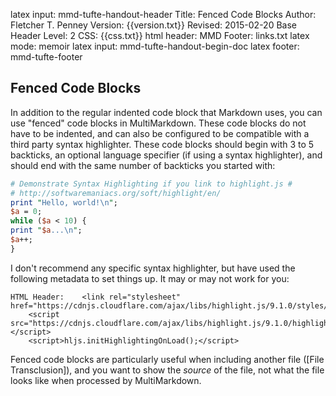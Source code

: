 latex input:	mmd-tufte-handout-header
Title:	Fenced Code Blocks
Author:	Fletcher T. Penney
Version:	{{version.txt}}
Revised:	2015-02-20 
Base Header Level:	2
CSS:	{{css.txt}}
html header:	<link rel="stylesheet" href="http://yandex.st/highlightjs/7.3/styles/default.min.css">
	<script src="http://yandex.st/highlightjs/7.3/highlight.min.js"></script>
	<script>hljs.initHighlightingOnLoad();</script>
MMD Footer:	links.txt
latex mode:	memoir
latex input:	mmd-tufte-handout-begin-doc
latex footer:	mmd-tufte-footer


## Fenced Code Blocks ##

In addition to the regular indented code block that Markdown uses, you can use "fenced" code blocks in MultiMarkdown.  These code blocks do not have to be indented, and can also be configured to be compatible with a third party syntax highlighter.  These code blocks should begin with 3 to 5 backticks, an optional language specifier (if using a syntax highlighter), and should end with the same number of backticks you started with:

```perl
# Demonstrate Syntax Highlighting if you link to highlight.js #
# http://softwaremaniacs.org/soft/highlight/en/
print "Hello, world!\n";
$a = 0;
while ($a < 10) {
print "$a...\n";
$a++;
}
```

I don't recommend any specific syntax highlighter, but have used the following metadata to set things up.  It may or may not work for you:

```
HTML Header:	<link rel="stylesheet" href="https://cdnjs.cloudflare.com/ajax/libs/highlight.js/9.1.0/styles/default.min.css">
	<script src="https://cdnjs.cloudflare.com/ajax/libs/highlight.js/9.1.0/highlight.min.js"></script>
	<script>hljs.initHighlightingOnLoad();</script>
```

Fenced code blocks are particularly useful when including another file ([File Transclusion]), and you want to show the *source* of the file, not what the file looks like when processed by MultiMarkdown.
